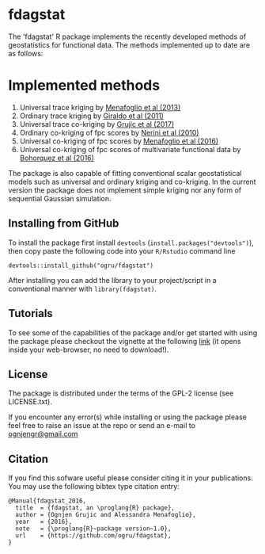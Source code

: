 # fdagstat

The 'fdagstat' R package implements the recently developed methods of geostatistics for functional data. The methods implemented up to date are as follows:

# Implemented methods

1. Universal trace kriging by [Menafoglio et al (2013)](https://projecteuclid.org/euclid.ejs/1379596770)
2. Ordinary trace kriging by [Giraldo et al (2011)](https://link.springer.com/article/10.1007/s10651-010-0143-y)
3. Universal trace co-kriging by [Grujic et al (2017)]( https://www.doi.org/10.1007/s00477-017-1486-9)
4. Ordinary co-kriging of fpc scores by [Nerini et al (2010)]( http://www.sciencedirect.com/science/article/pii/S0047259X0900061X)
5. Universal co-kriging of fpc scores by [Menafoglio et al (2016)](http://www.sciencedirect.com/science/article/pii/S2211675315001141)
6. Universal co-kriging of fpc scores of multivariate functional data by [Bohorquez et al (2016)](http://dx.doi.org/10.1007/s00477-016-1266-y)

The package is also capable of fitting conventional scalar geostatistical models such as universal and ordinary kriging and co-kriging. In the current version the package does not implement simple kriging nor any form of sequential Gaussian simulation.

## Installing from GitHub

To install the package first install `devtools` (`install.packages("devtools")`), then copy paste the following code into your `R/Rstudio` command line

```{R}
devtools::install_github("ogru/fdagstat")
```

After installing you can add the library to your project/script in a conventional manner with `library(fdagstat)`.

## Tutorials

To see some of the capabilities of the package and/or get started with using the package please checkout the vignette at the following [link](https://rawgit.com/ogru/fdagstat/master/vignette/First_Steps.html) (it opens inside your web-browser, no need to download!).

## License
The package is distributed under the terms of the GPL-2 license (see LICENSE.txt).


If you encounter any error(s) while installing or using the package please feel free to raise an issue at the repo or send an e-mail to ognjengr@gmail.com

## Citation

If you find this sofware useful please consider citing it in your publications. You may use the following bibtex type citation entry:
```
@Manual{fdagstat_2016,
  title  = {fdagstat, an \proglang{R} package},
  author = {Ognjen Grujic and Alessandra Menafoglio},
  year   = {2016},
  note   = {\proglang{R}~package version~1.0},
  url    = {https://github.com/ogru/fdagstat},
}
```
